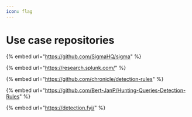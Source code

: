 ```yaml
---
icon: flag
---
```


# Use case repositories

{% embed url="https://github.com/SigmaHQ/sigma" %}

{% embed url="https://research.splunk.com/" %}

{% embed url="https://github.com/chronicle/detection-rules" %}

{% embed url="https://github.com/Bert-JanP/Hunting-Queries-Detection-Rules" %}

{% embed url="https://detection.fyi/" %}
